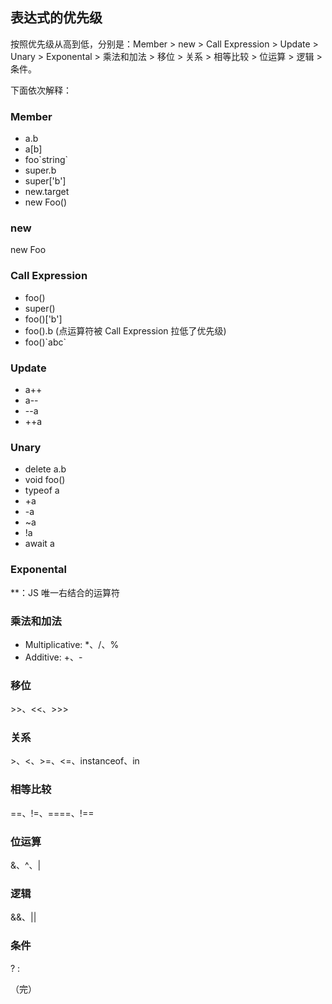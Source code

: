 ## 表达式的优先级

按照优先级从高到低，分别是：Member > new > Call Expression > Update > Unary > Exponental > 乘法和加法 > 移位 > 关系 > 相等比较 > 位运算 > 逻辑 > 条件。

下面依次解释：

### Member

- a.b
- a[b]
- foo\`string\`
- super.b
- super['b']
- new.target
- new Foo()

### new

new Foo

### Call Expression

- foo()
- super()
- foo()['b']
- foo().b (点运算符被 Call Expression 拉低了优先级)
- foo()\`abc\`

### Update

- a++
- a--
- --a
- ++a

### Unary

- delete a.b
- void foo()
- typeof a
- +a
- -a
- ~a
- !a
- await a

### Exponental

\*\*：JS 唯一右结合的运算符

### 乘法和加法

- Multiplicative: *、/、%
- Additive: +、-

### 移位

\>\>、<<、\>\>\>

### 关系

\>、<、\>=、<=、instanceof、in

### 相等比较

==、!=、====、!==

### 位运算

&、^、|

### 逻辑

&&、||

### 条件

? :

（完）
